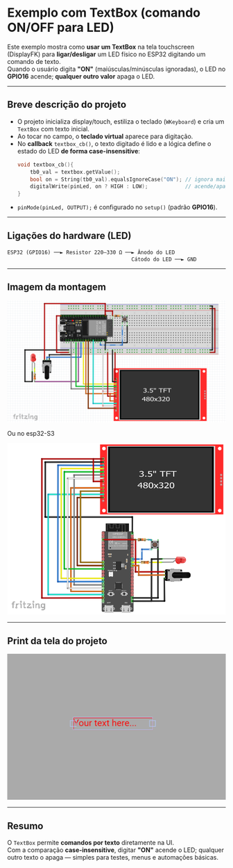 # Exemplo com TextBox (comando ON/OFF para LED)

Este exemplo mostra como **usar um TextBox** na tela touchscreen (DisplayFK) para **ligar/desligar** um LED físico no ESP32 digitando um comando de texto.  
Quando o usuário digita **"ON"** (maiúsculas/minúsculas ignoradas), o LED no **GPIO16** acende; **qualquer outro valor** apaga o LED.

---

## Breve descrição do projeto

- O projeto inicializa display/touch, estiliza o teclado (`WKeyboard`) e cria um `TextBox` com texto inicial.
- Ao tocar no campo, o **teclado virtual** aparece para digitação.
- No **callback** `textbox_cb()`, o texto digitado é lido e a lógica define o estado do LED **de forma case-insensitive**:
  ```cpp
  void textbox_cb(){
      tb0_val = textbox.getValue();
      bool on = String(tb0_val).equalsIgnoreCase("ON"); // ignora maiúsculas/minúsculas
      digitalWrite(pinLed, on ? HIGH : LOW);            // acende/apaga o LED
  }
  ```
- `pinMode(pinLed, OUTPUT);` é configurado no `setup()` (padrão **GPIO16**).

---

## Ligações do hardware (LED)

```
ESP32 (GPIO16) ──► Resistor 220–330 Ω ──► Ânodo do LED
                                        Cátodo do LED ──► GND
```

---

## Imagem da montagem

![montagem](../montagem.png)

Ou no esp32-S3

![montagemS3](../montagemS3.png)

---

## Print da tela do projeto

![screenshot](screenshot.png)

---

## Resumo

O `TextBox` permite **comandos por texto** diretamente na UI.  
Com a comparação **case-insensitive**, digitar **"ON"** acende o LED; qualquer outro texto o apaga — simples para testes, menus e automações básicas.
